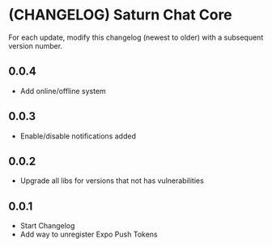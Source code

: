# (CHANGELOG) Saturn Chat Core

For each update, modify this changelog (newest to older) with a subsequent version number.

## 0.0.4

- Add online/offline system

## 0.0.3

- Enable/disable notifications added

## 0.0.2

- Upgrade all libs for versions that not has vulnerabilities

## 0.0.1

- Start Changelog
- Add way to unregister Expo Push Tokens
